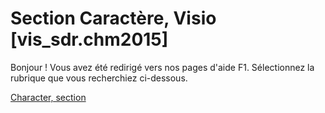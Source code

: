 
# Section Caractère, Visio [vis_sdr.chm2015]

Bonjour ! Vous avez été redirigé vers nos pages d'aide F1. Sélectionnez la rubrique que vous recherchiez ci-dessous.

[Character, section](http://msdn.microsoft.com/library/f5afe93a-9217-a9ec-76ce-daf12afbb0f7%28Office.15%29.aspx)
